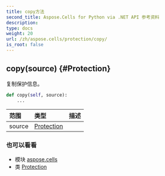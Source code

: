 ```yaml
---
title: copy方法
second_title: Aspose.Cells for Python via .NET API 参考资料
description:
type: docs
weight: 20
url: /zh/aspose.cells/protection/copy/
is_root: false
---
```

##  copy(source) {#Protection}
复制保护信息。



```python
def copy(self, source):
    ...
```


|范围|类型|描述|
| :- | :- | :- |
| source | [Protection](/cells/python-net/zh/aspose.cells/protection) |  |



### 也可以看看
* 模块 [aspose.cells](../../)
* 类 [Protection](/cells/python-net/zh/aspose.cells/protection)
